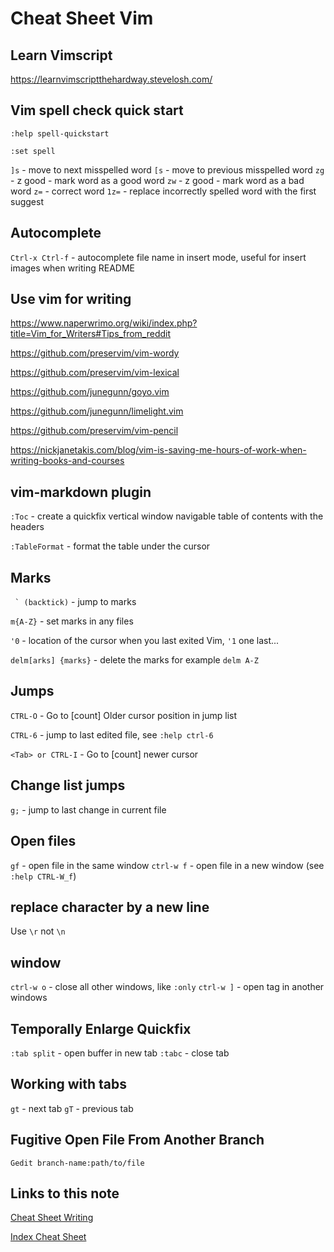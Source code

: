 # Cheat Sheet Vim

## Learn Vimscript

https://learnvimscriptthehardway.stevelosh.com/

## Vim spell check quick start

`:help spell-quickstart`

`:set spell`

`]s`  - move to next misspelled word
`[s`  - move to previous misspelled word
`zg`  - z good - mark word as a good word
`zw`  - z good - mark word as a bad word
`z=`  - correct word
`1z=` - replace incorrectly spelled word with the first suggest

## Autocomplete

`Ctrl-x Ctrl-f` - autocomplete file name in insert mode, useful for insert images when writing README

## Use vim for writing

https://www.naperwrimo.org/wiki/index.php?title=Vim_for_Writers#Tips_from_reddit

https://github.com/preservim/vim-wordy

https://github.com/preservim/vim-lexical

https://github.com/junegunn/goyo.vim

https://github.com/junegunn/limelight.vim

https://github.com/preservim/vim-pencil

https://nickjanetakis.com/blog/vim-is-saving-me-hours-of-work-when-writing-books-and-courses

## vim-markdown plugin

`:Toc` - create a quickfix vertical window navigable table of contents with the headers

`:TableFormat` - format the table under the cursor

## Marks

``  ` (backtick) `` - jump to marks

`m{A-Z}` - set marks in any files

`'0` - location of the cursor when you last exited Vim, `'1` one last...

`delm[arks] {marks}` - delete the marks for example `delm A-Z`

## Jumps

`CTRL-O` - Go to \[count\] Older cursor position in jump list

`CTRL-6` - jump to last edited file, see `:help ctrl-6`

`<Tab> or CTRL-I` - Go to \[count\] newer cursor

## Change list jumps

`g;` - jump to last change in current file

## Open files

`gf` - open file in the same window
`ctrl-w f` - open file in a new window (see `:help CTRL-W_f`)

## replace character by a new line

Use `\r` not `\n`

## window

`ctrl-w o` - close all other windows, like `:only`
`ctrl-w ]` - open tag in another windows

## Temporally Enlarge Quickfix

`:tab split` - open buffer in new tab
`:tabc` - close tab

## Working with tabs

`gt` - next tab
`gT` - previous tab

## Fugitive Open File From Another Branch

`Gedit branch-name:path/to/file`


## Links to this note

[Cheat Sheet Writing](cheat-sheet-writing.md)

[Index Cheat Sheet](index-cheat-sheet.md)
